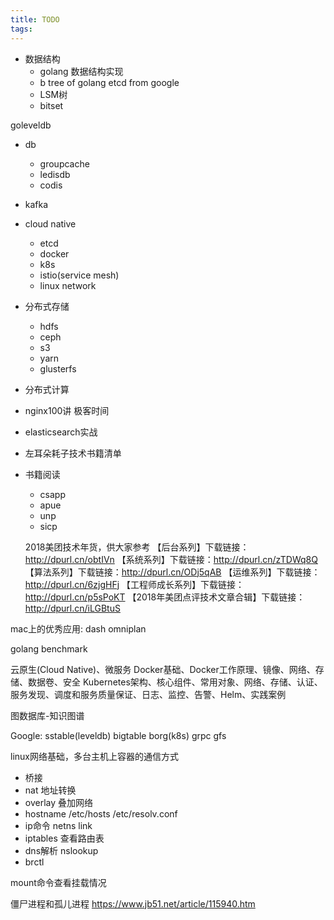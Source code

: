 ```yaml
---
title: TODO
tags:
---
```


- 数据结构
  - golang 数据结构实现
  - b tree of golang etcd from google
  - LSM树
  - bitset

goleveldb

- db
  - groupcache
  - ledisdb
  - codis

- kafka

- cloud native
  - etcd
  - docker
  - k8s
  - istio(service mesh)
  - linux network

- 分布式存储
  - hdfs
  - ceph
  - s3
  - yarn
  - glusterfs

- 分布式计算

- nginx100讲 极客时间

- elasticsearch实战

- 左耳朵耗子技术书籍清单

- 书籍阅读
  - csapp
  - apue
  - unp
  - sicp

  2018美团技术年货，供大家参考
【后台系列】下载链接：http://dpurl.cn/obtIVn
【系统系列】下载链接：http://dpurl.cn/zTDWq8Q
【算法系列】下载链接：http://dpurl.cn/ODj5qAB
【运维系列】下载链接：http://dpurl.cn/6zjgHFj
【工程师成长系列】下载链接：http://dpurl.cn/p5sPoKT
【2018年美团点评技术文章合辑】下载链接：http://dpurl.cn/iLGBtuS

mac上的优秀应用:
dash
omniplan

golang benchmark

云原生(Cloud Native)、微服务
Docker基础、Docker工作原理、镜像、网络、存储、数据卷、安全
Kubernetes架构、核心组件、常用对象、网络、存储、认证、服务发现、调度和服务质量保证、日志、监控、告警、Helm、实践案例

图数据库-知识图谱

Google: sstable(leveldb) bigtable borg(k8s) grpc gfs

linux网络基础，多台主机上容器的通信方式
  - 桥接
  - nat 地址转换
  - overlay 叠加网络
- hostname /etc/hosts /etc/resolv.conf
- ip命令 netns link
- iptables 查看路由表
- dns解析 nslookup
- brctl

mount命令查看挂载情况

僵尸进程和孤儿进程 https://www.jb51.net/article/115940.htm